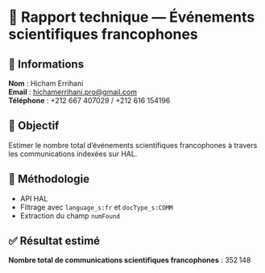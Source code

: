 # 📄 Rapport technique — Événements scientifiques francophones

## 👤 Informations
**Nom** : Hicham Errihani  
**Email** : hichamerrihani.pro@gmail.com  
**Téléphone** : +212 667 407029 / +212 616 154196

## 🎯 Objectif
Estimer le nombre total d’événements scientifiques francophones à travers les communications indexées sur HAL.

## 🧪 Méthodologie
- API HAL
- Filtrage avec `language_s:fr` et `docType_s:COMM`
- Extraction du champ `numFound`

## ✅ Résultat estimé
**Nombre total de communications scientifiques francophones** : 352 148
